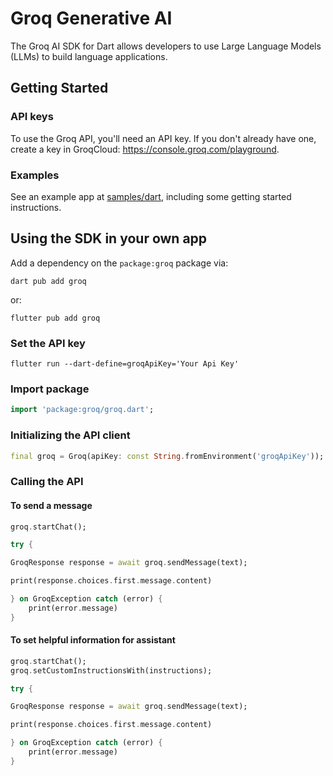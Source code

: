# Groq Generative AI
The Groq AI SDK for Dart allows developers to use Large Language Models (LLMs) to build language applications.

## Getting Started

### API keys

To use the Groq API, you'll need an API key. If you don't already have one, 
create a key in GroqCloud: https://console.groq.com/playground.

### Examples

See an example app at [samples/dart](samples/dart/),
including some getting started instructions.

## Using the SDK in your own app

Add a dependency on the `package:groq` package via:

```shell
dart pub add groq
```

or:

```shell
flutter pub add groq
```

### Set the API key

```shell
flutter run --dart-define=groqApiKey='Your Api Key'
```

### Import package
```dart
import 'package:groq/groq.dart';
```

### Initializing the API client

```dart
final groq = Groq(apiKey: const String.fromEnvironment('groqApiKey'));
```

### Calling the API

#### To send a message
```dart
groq.startChat();

try {

GroqResponse response = await groq.sendMessage(text);

print(response.choices.first.message.content)

} on GroqException catch (error) {
    print(error.message)
}
```


#### To set helpful information for assistant
```dart
groq.startChat();
groq.setCustomInstructionsWith(instructions);

try {

GroqResponse response = await groq.sendMessage(text);

print(response.choices.first.message.content)

} on GroqException catch (error) {
    print(error.message)
}
```